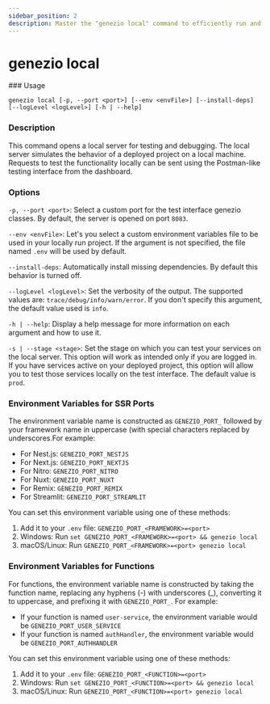 ```yaml
---
sidebar_position: 2
description: Master the "genezio local" command to efficiently run and test your Genezio projects on your local machine. Optimize your development workflow with this guide
---
```


# genezio local

<head>
  <title>genezio local CLI Command | Genezio Documentation</title>
</head>
### Usage

`genezio local [-p, --port <port>] [--env <envFile>] [--install-deps] [--logLevel <logLevel>] [-h | --help]`

### Description

This command opens a local server for testing and debugging. The local server simulates the behavior of a deployed project on a local machine. Requests to test the functionality locally can be sent using the Postman-like testing interface from the dashboard.

### Options

`-p, --port <port>`: Select a custom port for the test interface genezio classes. By default, the server is opened on port `8083`.

`--env <envFile>`: Let's you select a custom environment variables file to be used in your locally run project. If the argument is not specified, the file named `.env` will be used by default.

`--install-deps`: Automatically install missing dependencies. By default this behavior is turned off.

`--logLevel <logLevel>`: Set the verbosity of the output. The supported values are: `trace/debug/info/warn/error`. If you don't specify this argument, the default value used is `info`.

`-h | --help`: Display a help message for more information on each argument and how to use it.

`-s | --stage <stage>`: Set the stage on which you can test your services on the local server. This option will work as intended only if you are logged in. If you have services active on your deployed project, this option will allow you to test those services locally on the test interface. The default value is `prod`.

### Environment Variables for SSR Ports

The environment variable name is constructed as `GENEZIO_PORT_` followed by your framework name in uppercase (with special characters replaced by underscores.For example:

- For Nest.js: `GENEZIO_PORT_NESTJS`
- For Next.js: `GENEZIO_PORT_NEXTJS`
- For Nitro: `GENEZIO_PORT_NITRO`
- For Nuxt: `GENEZIO_PORT_NUXT`
- For Remix: `GENEZIO_PORT_REMIX`
- For Streamlit: `GENEZIO_PORT_STREAMLIT`

You can set this environment variable using one of these methods:
1. Add it to your `.env` file: `GENEZIO_PORT_<FRAMEWORK>=<port>`
2. Windows: Run `set GENEZIO_PORT_<FRAMEWORK>=<port> && genezio local`
3. macOS/Linux: Run `GENEZIO_PORT_<FRAMEWORK>=<port> genezio local`

### Environment Variables for Functions

For functions, the environment variable name is constructed by taking the function name, replacing any hyphens (-) with underscores (_), converting it to uppercase, and prefixing it with `GENEZIO_PORT_`. For example:

- If your function is named `user-service`, the environment variable would be `GENEZIO_PORT_USER_SERVICE`
- If your function is named `authHandler`, the environment variable would be `GENEZIO_PORT_AUTHHANDLER`

You can set this environment variable using one of these methods:
1. Add it to your `.env` file: `GENEZIO_PORT_<FUNCTION>=<port>`
2. Windows: Run `set GENEZIO_PORT_<FUNCTION>=<port> && genezio local`
3. macOS/Linux: Run `GENEZIO_PORT_<FUNCTION>=<port> genezio local`
